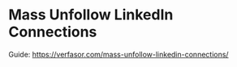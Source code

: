 # Mass Unfollow LinkedIn Connections

Guide: https://verfasor.com/mass-unfollow-linkedin-connections/
